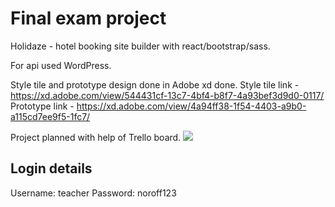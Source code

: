 # Final exam project

Holidaze - hotel booking site builder with react/bootstrap/sass.

For api used WordPress.

Style tile and prototype design done in Adobe xd done.
Style tile link - https://xd.adobe.com/view/544431cf-13c7-4bf4-b8f7-4a93bef3d9d0-0117/
Prototype link - https://xd.adobe.com/view/4a94ff38-1f54-4403-a9b0-a115cd7ee9f5-1fc7/

Project planned with help of Trello board.
![](readme_images/trello-pe3.jpg)

## Login details

Username: teacher
Password: noroff123
